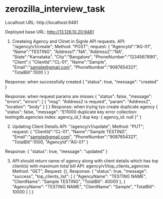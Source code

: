 # zerozilla_interview_task

Localhost URL: http://localhost:9481

Deployed base URL: http://13.126.10.20:9481

1) Createing Agency and Clinet in Signle API requests.
API: "/agency/v1/create";
Method: "POST";
request:
{
    "AgencyId":"AG-01",
    "Name":"TESTING",
    "Address1":"NA",
    "Address2":"NA",
    "State":"Karnataka",
    "City":"Bangalore",
    "PhoneNumber":"1234567890",
    "Client":{
        "ClientId":"CL-01",
        "Name":"Sample",
        "Email":"sample@gmail.com",
        "PhoneNumber":"9087654321",
        "TotalBill":1000
    }
}

Response: when successfully created
{
    "status": true,
    "message": "created"
}

Response: when request params are misses
{
    "status": false,
    "message": "errors",
    "errors": [
        {
            "msg": "Address2 is requied",
            "param": "Address2",
            "location": "body"
        }
    ]
}
Response: when trying tyo create duplicate agency
{
    "status": false,
    "message": "E11000 duplicate key error collection: testingdb.agencies index: agency_id_1 dup key: { agency_id: null }"
}

2) Updating Client Details
API: "/agency/v1/update";
Method: "PUT";
request:
{
    "ClientId":"CL-01",
    "Name":"Sample TESTING",
    "Email":"sample@gmail.com",
    "PhoneNumber":"9087654321",
    "TotalBill":1000,
    "AgencyId":"AG-01"
}

Response:
{
    "status": true,
    "message": "updated"
}

3) API should return name of agency along with client details which has top client(s) with maximum total bill
API: agency/v1/top_clients_agencies
Method: "GET",
Request: {},
Response:
{
    "status": true,
    "message": "success",
    "top_clients_list": [
        {
            "AgencyName": "TESTING NAME",
            "ClientName": "Sample TESTING",
            "TotalBill": 40000
        },
        {
            "AgencyName": "TESTING NAME",
            "ClientName": "Sample",
            "TotalBill": 10000
        }
    ]
}
